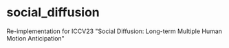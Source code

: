# social_diffusion
Re-implementation for ICCV23 "Social Diffusion: Long-term Multiple Human Motion Anticipation"
